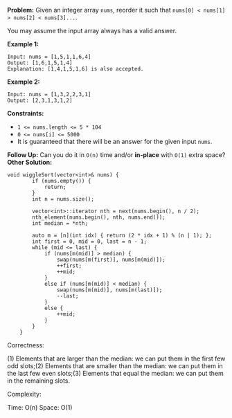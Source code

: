 **Problem:**
Given an integer array `nums`, reorder it such that `nums[0] < nums[1] > nums[2] < nums[3]...`.

You may assume the input array always has a valid answer.

 

**Example 1:**

```
Input: nums = [1,5,1,1,6,4]
Output: [1,6,1,5,1,4]
Explanation: [1,4,1,5,1,6] is also accepted.
```

**Example 2:**

```
Input: nums = [1,3,2,2,3,1]
Output: [2,3,1,3,1,2]
```

 

**Constraints:**

- `1 <= nums.length <= 5 * 104`
- `0 <= nums[i] <= 5000`
- It is guaranteed that there will be an answer for the given input `nums`.

 

**Follow Up:** Can you do it in `O(n)` time and/or **in-place** with `O(1)` extra space?
**Other Solution:**
```
void wiggleSort(vector<int>& nums) {
		if (nums.empty()) {
			return;
		}    
		int n = nums.size();
		 		
		vector<int>::iterator nth = next(nums.begin(), n / 2);
		nth_element(nums.begin(), nth, nums.end());
		int median = *nth;
   		
		auto m = [n](int idx) { return (2 * idx + 1) % (n | 1); };    		
		int first = 0, mid = 0, last = n - 1;
		while (mid <= last) {
			if (nums[m(mid)] > median) {
				swap(nums[m(first)], nums[m(mid)]);
				++first;
				++mid;
			}
			else if (nums[m(mid)] < median) {
				swap(nums[m(mid)], nums[m(last)]);
				--last;
			}				
			else {
				++mid;
			}
		}
	}
```
Correctness:


(1) Elements that are larger than the median: we can put them in the first few odd slots;(2) Elements that are smaller than the median: we can put them in the last few even slots;(3) Elements that equal the median: we can put them in the remaining slots.

Complexity:

Time: O(n)
Space: O(1)